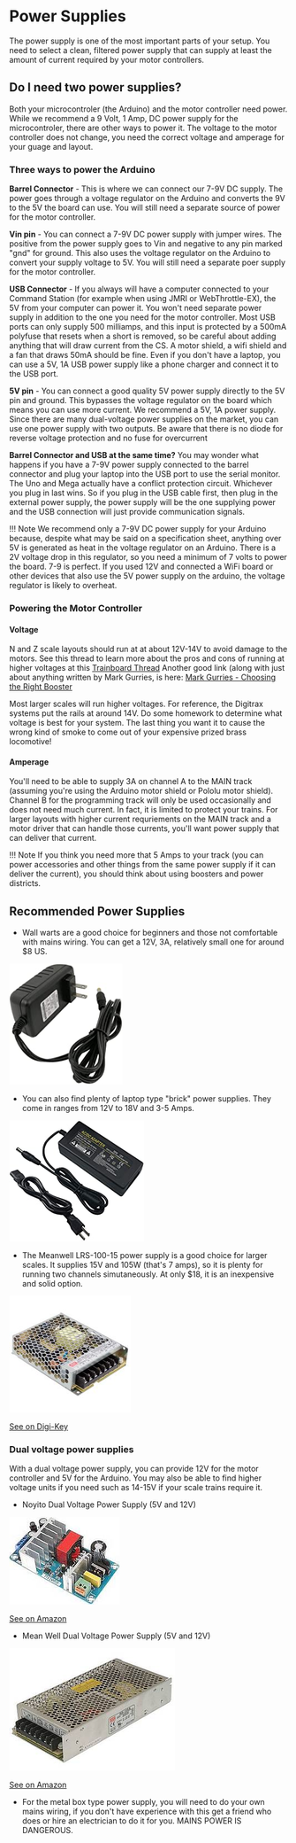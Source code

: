 # Power Supplies

The power supply is one of the most important parts of your setup. You need to select a clean, filtered power supply that can supply at least the amount of current required by your motor controllers. 

## Do I need two power supplies?

Both your microcontroler (the Arduino) and the motor controller need power. While we recommend a 9 Volt, 1 Amp, DC power supply for the microcontroler, there are other ways to power it. The voltage to the motor controller does not change, you need the correct voltage and amperage for your guage and layout.

### Three ways to power the Arduino

__Barrel Connector__ - This is where we can connect our 7-9V DC supply. The power goes through a voltage regulator on the Arduino and converts the 9V to the 5V the board can use. You will still need a separate source of power for the motor controller.

__Vin pin__ - You can connect a 7-9V DC power supply with jumper wires. The positive from the power supply goes to Vin and negative to any pin marked "gnd" for ground. This also uses the voltage regulator on the Arduino to convert your supply voltage to 5V. You will still need a separate poer supply for the motor controller.

__USB Connector__ - If you always will have a computer connected to your Command Station (for example when using JMRI or WebThrottle-EX), the 5V from your computer can power it. You won't need separate power supply in addition to the one you need for the motor controller. Most USB ports can only supply 500 milliamps, and this input is protected by a 500mA polyfuse that resets when a short is removed, so be careful about adding anything that will draw current from the CS. A motor shield, a wifi shield and a fan that draws 50mA should be fine. Even if you don't have a laptop, you can use a 5V, 1A USB power supply like a phone charger and connect it to the USB port.

__5V pin__ - You can connect a good quality 5V power supply directly to the 5V pin and ground. This bypasses the voltage regulator on the board which means you can use more current. We recommend a 5V, 1A power supply. Since there are many dual-voltage power supplies on the market, you can use one power supply with two outputs. Be aware that there is no diode for reverse voltage protection and no fuse for overcurrent

__Barrel Connector and USB at the same time?__ You may wonder what happens if you have a 7-9V power supply connected to the barrel connector and plug your laptop into the USB port to use the serial monitor. The Uno and Mega actually have a conflict protection circuit. Whichever you plug in last wins. So if you plug in the USB cable first, then plug in the external power supply, the power supply will be the one supplying power and the USB connection will just provide communication signals.

!!! Note
    We recommend only a 7-9V DC power supply for your Arduino because, despite what may be said on a specification sheet, anything over 5V is generated as heat in the voltage regulator on an Arduino. There is a 2V voltage drop in this regulator, so you need a minimum of 7 volts to power the board. 7-9 is perfect. If you used 12V and connected a WiFi board or other devices that also use the 5V power supply on the arduino, the voltage regulator is likely to overheat.

### Powering the Motor Controller

#### Voltage

N and Z scale layouts should run at at about 12V-14V to avoid damage to the motors. See this thread to learn more about the pros and cons of running at higher voltages at this [Trainboard Thread](https://www.trainboard.com/highball/index.php?threads/dcc-voltage-and-n-scale-locomotives.56342/) Another good link (along with just about anything written by Mark Gurries, is here: [Mark Gurries - Choosing the Right Booster](https://sites.google.com/site/markgurries/home/technical-discussions/boosters/choosing-the-right-booster)

Most larger scales will run higher voltages. For reference, the Digitrax systems put the rails at around 14V. Do some homework to determine what voltage is best for your system. The last thing you want it to cause the wrong kind of smoke to come out of your expensive prized brass locomotive!

#### Amperage

You'll need to be able to supply 3A on channel A to the MAIN track (assuming you're using the Arduino motor shield or Pololu motor shield). Channel B for the programming track will only be used occasionally and does not need much current. In fact, it is limited to protect your trains. For larger layouts with higher current requriements on the MAIN track and a motor driver that can handle those currents, you'll want power supply that can deliver that current.

!!! Note
    If you think you need more that 5 Amps to your track (you can power accessories and other things from the same power supply if it can deliver the current), you should think about using boosters and power districts.

## Recommended Power Supplies

- Wall warts are a good choice for beginners and those not comfortable with mains wiring. You can get a 12V, 3A, relatively small one for around $8 US. 

![12V Wall Wart](../images/12v-3A-wall-wart-sm.jpg)

- You can also find plenty of laptop type "brick" power supplies. They come in ranges from 12V to 18V and 3-5 Amps.

![12V 3A Brick Power Supply](../images/12v-3A-brick.jpg)

- The Meanwell LRS-100-15 power supply is a good choice for larger scales. It supplies 15V and 105W (that's 7 amps), so it is plenty for running two channels simutaneously. At only $18, it is an inexpensive and solid option.

![Meanwell](../images/meanwell-lrs100.jpg)

[See on Digi-Key](https://www.digikey.com/product-detail/en/mean-well-usa-inc/LRS-100-15/1866-3313-ND/7705005)

### Dual voltage power supplies

With a dual voltage power supply, you can provide 12V for the motor controller and 5V for the Arduino. You may also be able to find higher voltage units if you need such as 14-15V if your scale trains require it.

- Noyito Dual Voltage Power Supply (5V and 12V)<br>

![Noyito Dual Voltage Power Supply](../images/noyito_dual_voltage_sm.jpg)<br>

[See on Amazon](https://www.amazon.com/NOYITO-AC-DC-100-260V-Industrial/dp/B07C2MMKW3/ref=sr_1_5?dchild=1&gclid=Cj0KCQiA7qP9BRCLARIsABDaZzgcNBQa99ko_BYBoSTxTGIZuB9GoYK-TFpl60WNx03CvLgTFok6bAYaAlSiEALw_wcB&hvadid=324303069966&hvdev=c&hvlocphy=9009681&hvnetw=g&hvqmt=e&hvrand=7010757700566373545&hvtargid=kwd-340617046695&hydadcr=18944_9701035&keywords=dual+voltage+power+supply+12v+5v&qid=1604962964&sr=8-5&tag=googhydr-20)

- Mean Well Dual Voltage Power Supply (5V and 12V)<br>

![Mean Well RD125A Dual voltage power supply](../images/meanwell_rd125A.jpg)<br>

[See on Amazon](https://www.amazon.com/MEAN-WELL-RD-125A-Supply-Output/dp/B005T9FF4I/ref=sr_1_10?dchild=1&gclid=Cj0KCQiA7qP9BRCLARIsABDaZzgcNBQa99ko_BYBoSTxTGIZuB9GoYK-TFpl60WNx03CvLgTFok6bAYaAlSiEALw_wcB&hvadid=324303069966&hvdev=c&hvlocphy=9009681&hvnetw=g&hvqmt=e&hvrand=7010757700566373545&hvtargid=kwd-340617046695&hydadcr=18944_9701035&keywords=dual+voltage+power+supply+12v+5v&qid=1604962964&sr=8-10&tag=googhydr-20)



  - For the metal box type power supply, you will need to do your own mains wiring, if you don't have experience with this get a friend who does or hire an electrician to do it for you. MAINS POWER IS DANGEROUS.